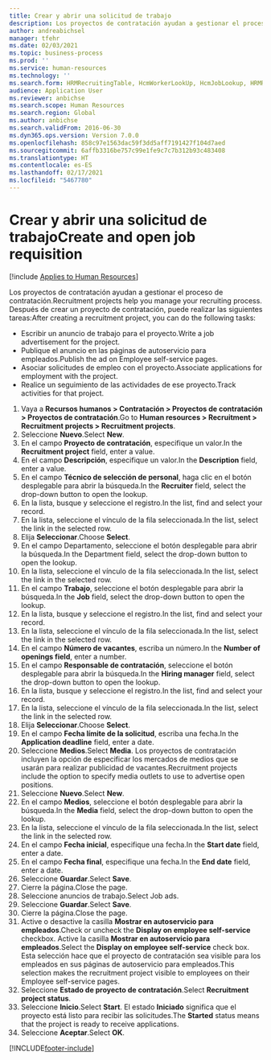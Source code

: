```yaml
---
title: Crear y abrir una solicitud de trabajo
description: Los proyectos de contratación ayudan a gestionar el proceso de contratación.
author: andreabichsel
manager: tfehr
ms.date: 02/03/2021
ms.topic: business-process
ms.prod: ''
ms.service: human-resources
ms.technology: ''
ms.search.form: HRMRecruitingTable, HcmWorkerLookUp, HcmJobLookup, HRMRecruitingMedia, HRMRecruitingJobAd, HcmPersonnelManagementWorkspace
audience: Application User
ms.reviewer: anbichse
ms.search.scope: Human Resources
ms.search.region: Global
ms.author: anbichse
ms.search.validFrom: 2016-06-30
ms.dyn365.ops.version: Version 7.0.0
ms.openlocfilehash: 858c97e1563dac59f3dd5aff7191427f104d7aed
ms.sourcegitcommit: 6affb3316be757c99e1fe9c7c7b312b93c483408
ms.translationtype: HT
ms.contentlocale: es-ES
ms.lasthandoff: 02/17/2021
ms.locfileid: "5467780"
---
```

# <a name="create-and-open-job-requisition"></a><span data-ttu-id="11326-103">Crear y abrir una solicitud de trabajo</span><span class="sxs-lookup"><span data-stu-id="11326-103">Create and open job requisition</span></span>

[!include [Applies to Human Resources](../includes/applies-to-hr.md)]

<span data-ttu-id="11326-104">Los proyectos de contratación ayudan a gestionar el proceso de contratación.</span><span class="sxs-lookup"><span data-stu-id="11326-104">Recruitment projects help you manage your recruiting process.</span></span> <span data-ttu-id="11326-105">Después de crear un proyecto de contratación, puede realizar las siguientes tareas:</span><span class="sxs-lookup"><span data-stu-id="11326-105">After creating a recruitment project, you can do the following tasks:</span></span>

- <span data-ttu-id="11326-106">Escribir un anuncio de trabajo para el proyecto.</span><span class="sxs-lookup"><span data-stu-id="11326-106">Write a job advertisement for the project.</span></span>
- <span data-ttu-id="11326-107">Publique el anuncio en las páginas de autoservicio para empleados.</span><span class="sxs-lookup"><span data-stu-id="11326-107">Publish the ad on Employee self-service pages.</span></span>
- <span data-ttu-id="11326-108">Asociar solicitudes de empleo con el proyecto.</span><span class="sxs-lookup"><span data-stu-id="11326-108">Associate applications for employment with the project.</span></span>
- <span data-ttu-id="11326-109">Realice un seguimiento de las actividades de ese proyecto.</span><span class="sxs-lookup"><span data-stu-id="11326-109">Track activities for that project.</span></span> 

1. <span data-ttu-id="11326-110">Vaya a **Recursos humanos > Contratación > Proyectos de contratación > Proyectos de contratación**.</span><span class="sxs-lookup"><span data-stu-id="11326-110">Go to **Human resources > Recruitment > Recruitment projects > Recruitment projects**.</span></span>
2. <span data-ttu-id="11326-111">Seleccione **Nuevo**.</span><span class="sxs-lookup"><span data-stu-id="11326-111">Select **New**.</span></span>
3. <span data-ttu-id="11326-112">En el campo **Proyecto de contratación**, especifique un valor.</span><span class="sxs-lookup"><span data-stu-id="11326-112">In the **Recruitment project** field, enter a value.</span></span>
4. <span data-ttu-id="11326-113">En el campo **Descripción**, especifique un valor.</span><span class="sxs-lookup"><span data-stu-id="11326-113">In the **Description** field, enter a value.</span></span>
5. <span data-ttu-id="11326-114">En el campo **Técnico de selección de personal**, haga clic en el botón desplegable para abrir la búsqueda.</span><span class="sxs-lookup"><span data-stu-id="11326-114">In the **Recruiter** field, select the drop-down button to open the lookup.</span></span>
6. <span data-ttu-id="11326-115">En la lista, busque y seleccione el registro.</span><span class="sxs-lookup"><span data-stu-id="11326-115">In the list, find and select your record.</span></span>
7. <span data-ttu-id="11326-116">En la lista, seleccione el vínculo de la fila seleccionada.</span><span class="sxs-lookup"><span data-stu-id="11326-116">In the list, select the link in the selected row.</span></span>
8. <span data-ttu-id="11326-117">Elija **Seleccionar**.</span><span class="sxs-lookup"><span data-stu-id="11326-117">Choose **Select**.</span></span>
9. <span data-ttu-id="11326-118">En el campo Departamento, seleccione el botón desplegable para abrir la búsqueda.</span><span class="sxs-lookup"><span data-stu-id="11326-118">In the Department field, select the drop-down button to open the lookup.</span></span>
10. <span data-ttu-id="11326-119">En la lista, seleccione el vínculo de la fila seleccionada.</span><span class="sxs-lookup"><span data-stu-id="11326-119">In the list, select the link in the selected row.</span></span>
11. <span data-ttu-id="11326-120">En el campo **Trabajo**, seleccione el botón desplegable para abrir la búsqueda.</span><span class="sxs-lookup"><span data-stu-id="11326-120">In the **Job** field, select the drop-down button to open the lookup.</span></span>
12. <span data-ttu-id="11326-121">En la lista, busque y seleccione el registro.</span><span class="sxs-lookup"><span data-stu-id="11326-121">In the list, find and select your record.</span></span>
13. <span data-ttu-id="11326-122">En la lista, seleccione el vínculo de la fila seleccionada.</span><span class="sxs-lookup"><span data-stu-id="11326-122">In the list, select the link in the selected row.</span></span>
14. <span data-ttu-id="11326-123">En el campo **Número de vacantes**, escriba un número.</span><span class="sxs-lookup"><span data-stu-id="11326-123">In the **Number of openings field**, enter a number.</span></span>
15. <span data-ttu-id="11326-124">En el campo **Responsable de contratación**, seleccione el botón desplegable para abrir la búsqueda.</span><span class="sxs-lookup"><span data-stu-id="11326-124">In the **Hiring manager** field, select the drop-down button to open the lookup.</span></span>
16. <span data-ttu-id="11326-125">En la lista, busque y seleccione el registro.</span><span class="sxs-lookup"><span data-stu-id="11326-125">In the list, find and select your record.</span></span>
17. <span data-ttu-id="11326-126">En la lista, seleccione el vínculo de la fila seleccionada.</span><span class="sxs-lookup"><span data-stu-id="11326-126">In the list, select the link in the selected row.</span></span>
18. <span data-ttu-id="11326-127">Elija **Seleccionar**.</span><span class="sxs-lookup"><span data-stu-id="11326-127">Choose **Select**.</span></span>
19. <span data-ttu-id="11326-128">En el campo **Fecha límite de la solicitud**, escriba una fecha.</span><span class="sxs-lookup"><span data-stu-id="11326-128">In the **Application deadline** field, enter a date.</span></span>
20. <span data-ttu-id="11326-129">Seleccione **Medios**.</span><span class="sxs-lookup"><span data-stu-id="11326-129">Select **Media**.</span></span> <span data-ttu-id="11326-130">Los proyectos de contratación incluyen la opción de especificar los mercados de medios que se usarán para realizar publicidad de vacantes.</span><span class="sxs-lookup"><span data-stu-id="11326-130">Recruitment projects include the option to specify media outlets to use to advertise open positions.</span></span>  
21. <span data-ttu-id="11326-131">Seleccione **Nuevo**.</span><span class="sxs-lookup"><span data-stu-id="11326-131">Select **New**.</span></span>
22. <span data-ttu-id="11326-132">En el campo **Medios**, seleccione el botón desplegable para abrir la búsqueda.</span><span class="sxs-lookup"><span data-stu-id="11326-132">In the **Media** field, select the drop-down button to open the lookup.</span></span>
23. <span data-ttu-id="11326-133">En la lista, seleccione el vínculo de la fila seleccionada.</span><span class="sxs-lookup"><span data-stu-id="11326-133">In the list, select the link in the selected row.</span></span>
24. <span data-ttu-id="11326-134">En el campo **Fecha inicial**, especifique una fecha.</span><span class="sxs-lookup"><span data-stu-id="11326-134">In the **Start date** field, enter a date.</span></span>
25. <span data-ttu-id="11326-135">En el campo **Fecha final**, especifique una fecha.</span><span class="sxs-lookup"><span data-stu-id="11326-135">In the **End date** field, enter a date.</span></span>
26. <span data-ttu-id="11326-136">Seleccione **Guardar**.</span><span class="sxs-lookup"><span data-stu-id="11326-136">Select **Save**.</span></span>
27. <span data-ttu-id="11326-137">Cierre la página.</span><span class="sxs-lookup"><span data-stu-id="11326-137">Close the page.</span></span>
28. <span data-ttu-id="11326-138">Seleccione anuncios de trabajo.</span><span class="sxs-lookup"><span data-stu-id="11326-138">Select Job ads.</span></span>
29. <span data-ttu-id="11326-139">Seleccione **Guardar**.</span><span class="sxs-lookup"><span data-stu-id="11326-139">Select **Save**.</span></span>
30. <span data-ttu-id="11326-140">Cierre la página.</span><span class="sxs-lookup"><span data-stu-id="11326-140">Close the page.</span></span>
31. <span data-ttu-id="11326-141">Active o desactive la casilla **Mostrar en autoservicio para empleados**.</span><span class="sxs-lookup"><span data-stu-id="11326-141">Check or uncheck the **Display on employee self-service** checkbox.</span></span> <span data-ttu-id="11326-142">Active la casilla **Mostrar en autoservicio para empleados**.</span><span class="sxs-lookup"><span data-stu-id="11326-142">Select the **Display on employee self-service** check box.</span></span> <span data-ttu-id="11326-143">Esta selección hace que el proyecto de contratación sea visible para los empleados en sus páginas de autoservicio para empleados.</span><span class="sxs-lookup"><span data-stu-id="11326-143">This selection makes the recruitment project visible to employees on their Employee self-service pages.</span></span>
32. <span data-ttu-id="11326-144">Seleccione **Estado de proyecto de contratación**.</span><span class="sxs-lookup"><span data-stu-id="11326-144">Select **Recruitment project status**.</span></span>
33. <span data-ttu-id="11326-145">Seleccione **Inicio**.</span><span class="sxs-lookup"><span data-stu-id="11326-145">Select **Start**.</span></span> <span data-ttu-id="11326-146">El estado **Iniciado** significa que el proyecto está listo para recibir las solicitudes.</span><span class="sxs-lookup"><span data-stu-id="11326-146">The **Started** status means that the project is ready to receive applications.</span></span>  
34. <span data-ttu-id="11326-147">Seleccione **Aceptar**.</span><span class="sxs-lookup"><span data-stu-id="11326-147">Select **OK**.</span></span>

[!INCLUDE[footer-include](../includes/footer-banner.md)]
